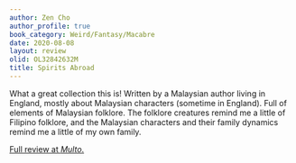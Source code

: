 ```yaml
---
author: Zen Cho
author_profile: true
book_category: Weird/Fantasy/Macabre
date: 2020-08-08
layout: review
olid: OL32842632M
title: Spirits Abroad
---
```


What a great collection this is! Written by a Malaysian author living in England, mostly about Malaysian characters (sometime in England). Full of elements of Malaysian folklore. The folklore creatures remind me a little of Filipino folklore, and the Malaysian characters and their family dynamics remind me a little of my own family.

[Full review at *Multo*.](https://multoghost.wordpress.com/2020/08/08/women-writers-of-folklore-and-the-fantastic-zen-cho/)